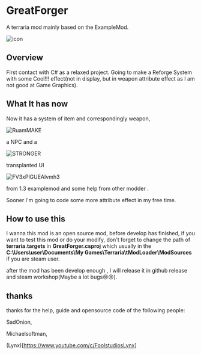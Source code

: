 # GreatForger
A terraria mod mainly based on the ExampleMod.

![icon](https://zideapicbed.oss-cn-shanghai.aliyuncs.com/img/icon.png)

## Overview

First contact with C# as a relaxed project. Going to make a Reforge System with some Cool!!! effect(not in display, but in weapon attribute effect as I am not good at Game Graphics). 

## What It has now

Now it has a system of item and correspondingly weapon, 

![RuamMAKE](https://zideapicbed.oss-cn-shanghai.aliyuncs.com/img/RuamMAKE.png)

a NPC and a 

![STRONGER](https://zideapicbed.oss-cn-shanghai.aliyuncs.com/img/STRONGER.gif)

transplanted UI

![FV3xPlGUEAIvmh3](https://zideapicbed.oss-cn-shanghai.aliyuncs.com/img/FV3xPlGUEAIvmh3.png)

from 1.3 examplemod and some help from other modder . 

Sooner I'm going to code some more attribute effect in my free time.

## How to use this

I wanna this mod is an open source mod, before develop has finished, if you want to test this mod or do your modify, don't forget to change the path of **terraria.targets** in **GreatForger.csproj** which usually in the **C:\Users\user\Documents\My Games\Terraria\tModLoader\ModSources** if you are steam user.

after the mod has been develop enough , I will release it in github release and steam workshop(Maybe a lot bugs😢😢).

## thanks

thanks for the help, guide and opensource code of the following people:

SadOnion, 

Michaelsoftman,

(Lynx)[https://www.youtube.com/c/FoolstudiosLynx]

